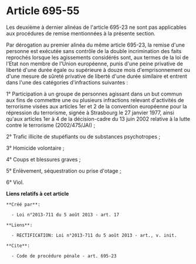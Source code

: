# Article 695-55

Les deuxième à dernier alinéas de l'article 695-23 ne sont pas applicables aux procédures de remise mentionnées à la présente
section. 

Par dérogation au premier alinéa du même article 695-23, la remise d'une personne est exécutée sans contrôle de la double
incrimination des faits reprochés lorsque les agissements considérés sont, aux termes de la loi de l'Etat non membre de
l'Union européenne, punis d'une peine privative de liberté d'une durée égale ou supérieure à douze mois d'emprisonnement ou
d'une mesure de sûreté privative de liberté d'une durée similaire et entrent dans l'une des catégories d'infractions
suivantes : 

1° Participation à un groupe de personnes agissant dans un but commun aux fins de commettre une ou plusieurs infractions
relevant d'activités de terrorisme visées aux articles 1er et 2 de la convention européenne pour la répression du terrorisme,
signée à Strasbourg le 27 janvier 1977, ainsi qu'aux articles 1er à 4 de la décision-cadre du 13 juin 2002 relative à la
lutte contre le terrorisme (2002/475/JAI) ; 

2° Trafic illicite de stupéfiants ou de substances psychotropes ; 

3° Homicide volontaire ; 

4° Coups et blessures graves ; 

5° Enlèvement, séquestration ou prise d'otage ; 

6° Viol.

**Liens relatifs à cet article**

	**Créé par**:

	  - Loi n°2013-711 du 5 août 2013 - art. 17

	**Liens**:

	  - RECTIFICATION: Loi n°2013-711 du 5 août 2013 - art., v. init.

	**Cite**:

	  - Code de procédure pénale - art. 695-23
